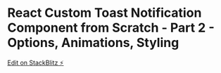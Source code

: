 # React Custom Toast Notification Component from Scratch - Part 2 - Options, Animations, Styling

[Edit on StackBlitz ⚡️](https://stackblitz.com/edit/react-custom-toast-yxb3jo)

